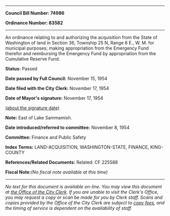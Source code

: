 

********

**Council Bill Number: 74986**
   
**Ordinance Number: 83582**
********

 An ordinance relating to and authorizing the acquisition from the State of Washington of land in Section 36, Township 25 N, Range 6 E., W. M. for municipal purposes; making appropriation from the Emergency Fund therefor and reimbursing the Emergency Fund by appropriation from the Cumulative Reserve Fund.

**Status:** Passed
   
**Date passed by Full Council:** November 15, 1954
   
**Date filed with the City Clerk:** November 17, 1954
   
**Date of Mayor's signature:** November 17, 1954
   
[(about the signature date)](/~public/approvaldate.htm)
   
   
**Note:** East of Lake Sammamish.

   
**Date introduced/referred to committee:** November 8, 1954
   
**Committee:** Finance and Public Safety
   
   
**Index Terms:** LAND-ACQUISITION, WASHINGTON-STATE, FINANCE, KING-COUNTY

**References/Related Documents:** Related: CF 225588

**Fiscal Note:**_(No fiscal note available at this time)_
********

_No text for this document is available on-line. You may view this document at [the Office of the City Clerk](http://www.seattle.gov/leg/clerk/contactUs.htm). If you are unable to visit the Clerk's Office, you may request a copy or scan be made for you by Clerk staff. Scans and copies provided by the Office of the City Clerk are subject to [copy fees](http://clerk.seattle.gov/~public/clerkfees.htm), and the timing of service is dependent on the availability of staff._

